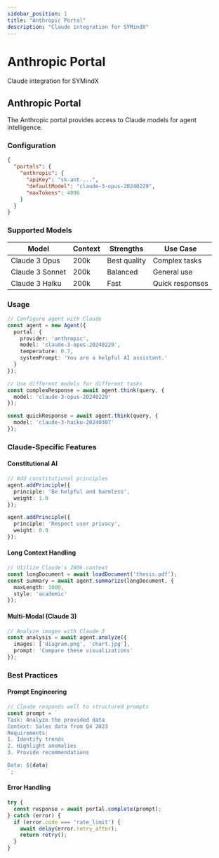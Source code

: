 ```yaml
---
sidebar_position: 1
title: "Anthropic Portal"
description: "Claude integration for SYMindX"
---
```


# Anthropic Portal

Claude integration for SYMindX

## Anthropic Portal

The Anthropic portal provides access to Claude models for agent intelligence.

### Configuration

```json
{
  "portals": {
    "anthropic": {
      "apiKey": "sk-ant-...",
      "defaultModel": "claude-3-opus-20240229",
      "maxTokens": 4096
    }
  }
}
```

### Supported Models

| Model | Context | Strengths | Use Case |
|-------|---------|-----------|----------|
| Claude 3 Opus | 200k | Best quality | Complex tasks |
| Claude 3 Sonnet | 200k | Balanced | General use |
| Claude 3 Haiku | 200k | Fast | Quick responses |

### Usage

```typescript
// Configure agent with Claude
const agent = new Agent({
  portal: {
    provider: 'anthropic',
    model: 'claude-3-opus-20240229',
    temperature: 0.7,
    systemPrompt: 'You are a helpful AI assistant.'
  }
});

// Use different models for different tasks
const complexResponse = await agent.think(query, {
  model: 'claude-3-opus-20240229'
});

const quickResponse = await agent.think(query, {
  model: 'claude-3-haiku-20240307'
});
```

### Claude-Specific Features

#### Constitutional AI
```typescript
// Add constitutional principles
agent.addPrinciple({
  principle: 'Be helpful and harmless',
  weight: 1.0
});

agent.addPrinciple({
  principle: 'Respect user privacy',
  weight: 0.9
});
```

#### Long Context Handling
```typescript
// Utilize Claude's 200k context
const longDocument = await loadDocument('thesis.pdf');
const summary = await agent.summarize(longDocument, {
  maxLength: 1000,
  style: 'academic'
});
```

#### Multi-Modal (Claude 3)
```typescript
// Analyze images with Claude 3
const analysis = await agent.analyze({
  images: ['diagram.png', 'chart.jpg'],
  prompt: 'Compare these visualizations'
});
```

### Best Practices

#### Prompt Engineering
```typescript
// Claude responds well to structured prompts
const prompt = `
Task: Analyze the provided data
Context: Sales data from Q4 2023
Requirements:
1. Identify trends
2. Highlight anomalies
3. Provide recommendations

Data: ${data}
`;
```

#### Error Handling
```typescript
try {
  const response = await portal.complete(prompt);
} catch (error) {
  if (error.code === 'rate_limit') {
    await delay(error.retry_after);
    return retry();
  }
}
```
